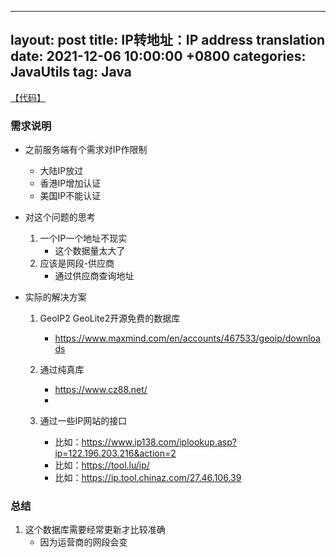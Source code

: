 

---
layout: post
title: IP转地址：IP address translation
date: 2021-12-06 10:00:00 +0800
categories: JavaUtils
tag: Java
---

[【代码】](https://github.com/louishwh/java-utils.git)

### 需求说明
- 之前服务端有个需求对IP作限制
	- 大陆IP放过
	- 香港IP增加认证
	- 美国IP不能认证

- 对这个问题的思考
	1. 一个IP一个地址不现实
		- 这个数据量太大了
	2. 应该是网段-供应商
		- 通过供应商查询地址

- 实际的解决方案
	1. GeoIP2 GeoLite2开源免费的数据库
		- https://www.maxmind.com/en/accounts/467533/geoip/downloads

	2. 通过纯真库
		- https://www.cz88.net/
		- 
	3. 通过一些IP网站的接口
		- 比如：https://www.ip138.com/iplookup.asp?ip=122.196.203.216&action=2
		- 比如：https://tool.lu/ip/
		- 比如：https://ip.tool.chinaz.com/27.46.106.39


### 总结

1. 这个数据库需要经常更新才比较准确
	- 因为运营商的网段会变

